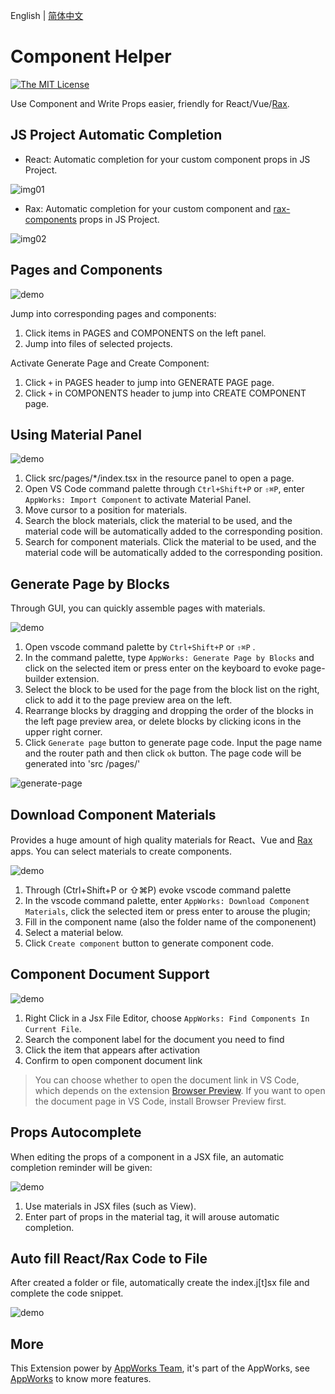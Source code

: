 English | [简体中文](https://github.com/apptools-lab/appworks/blob/master/extensions/material-helper/README.zh-CN.md)

# Component Helper

[![The MIT License](https://img.shields.io/badge/license-MIT-blue.svg)](http://opensource.org/licenses/MIT)

Use Component and Write Props easier, friendly for React/Vue/[Rax](https://rax.js.org/).

## JS Project Automatic Completion

* React: Automatic completion for your custom component props in JS Project.

![img01](https://img.alicdn.com/imgextra/i4/O1CN01VVzQRF1NkVYGN3rrg_!!6000000001608-1-tps-900-513.gif)

* Rax: Automatic completion for your custom component and [rax-components](https://github.com/raxjs/rax-components/) props in JS Project.

![img02](https://img.alicdn.com/imgextra/i2/O1CN01D6Zb3r1b7wpFzjWyk_!!6000000003419-1-tps-900-513.gif)

## Pages and Components

![demo](https://img.alicdn.com/imgextra/i3/O1CN01UnlYme22ks5npf5u2_!!6000000007159-2-tps-2880-1754.png)

Jump into corresponding pages and components:

1. Click items in PAGES and COMPONENTS on the left panel.
2. Jump into files of selected projects.

Activate Generate Page and Create Component:

1. Click `+` in PAGES header to jump into GENERATE PAGE page.
2. Click `+` in COMPONENTS header to jump into CREATE COMPONENT page.

## Using Material Panel

![demo](https://img.alicdn.com/imgextra/i2/O1CN01IMWBdS1qFvyDEQ4eV_!!6000000005467-1-tps-1446-877.gif)

1. Click src/pages/*/index.tsx in the resource panel to open a page.
2. Open VS Code command palette through `Ctrl+Shift+P` or `⇧⌘P`, enter `AppWorks: Import Component` to activate Material Panel.
3. Move cursor to a position for materials.
4. Search the block materials, click the material to be used, and the material code will be automatically added to the corresponding position.
5. Search for component materials. Click the material to be used, and the material code will be automatically added to the corresponding position.

## Generate Page by Blocks

Through GUI, you can quickly assemble pages with materials.

![demo](https://img.alicdn.com/imgextra/i2/O1CN01ankDUO1EsRsSPIv4h_!!6000000000407-1-tps-1446-877.gif)

1. Open vscode command palette  by `Ctrl+Shift+P` or `⇧⌘P` .
2. In the command palette, type `AppWorks: Generate Page by Blocks` and click on the selected item or press enter on the keyboard to evoke page-builder extension.
3. Select the block to be used for the page from the block list on the right, click to add it to the page preview area on the left.
4. Rearrange blocks by dragging and dropping the order of the blocks in the left page preview area, or delete blocks by clicking icons in the upper right corner.
5. Click `Generate page` button to generate page code. Input the page name and the router path and then click `ok` button. The page code will be generated into 'src /pages/'

![generate-page](https://img.alicdn.com/tfs/TB1ErOEjnM11u4jSZPxXXahcXXa-1440-900.gif)

## Download Component Materials

Provides a huge amount of high quality materials for React、Vue and [Rax](https://rax.js.org/) apps. You can select materials to create components.

![demo](https://img.alicdn.com/imgextra/i1/O1CN01FJU1ww1DFgkD8jyjn_!!6000000000187-1-tps-1446-877.gif)

1. Through (Ctrl+Shift+P or ⇧⌘P) evoke vscode command palette
2. In the vscode command palette, enter `AppWorks: Download Component Materials`, click the selected item or press enter to arouse the plugin;
3. Fill in the component name (also the folder name of the componenent)
4. Select a material below.
5. Click `Create component` button to generate component code.

## Component Document Support

![demo](https://img.alicdn.com/imgextra/i4/O1CN012XEq3P1wwQPSlxhh5_!!6000000006372-1-tps-1446-877.gif)

1. Right Click in a Jsx File Editor, choose `AppWorks: Find Components In Current File`.
2. Search the component label for the document you need to find
3. Click the item that appears after activation
4. Confirm to open component document link

> You can choose whether to open the document link in VS Code, which depends on the extension [Browser Preview](https://marketplace.visualstudio.com/items?itemName=auchenberg.vscode-browser-preview). If you want to open the document page in VS Code, install Browser Preview first.

## Props Autocomplete

When editing the props of a component in a JSX file, an automatic completion reminder will be given:

![demo](https://user-images.githubusercontent.com/56879942/87399599-2dd25680-c5ea-11ea-9402-5e36ba7b8f98.gif)

1. Use materials in JSX files (such as View).
2. Enter part of props in the material tag, it will arouse automatic completion.

## Auto fill React/Rax Code to File

After created a folder or file, automatically create the index.j[t]sx file and complete the code snippet.

![demo](https://img.alicdn.com/imgextra/i4/O1CN01Dv69331TccQVHvwR1_!!6000000002403-1-tps-1446-877.gif)

## More

This Extension power by [AppWorks Team](https://marketplace.visualstudio.com/publishers/iceworks-team), it's part of the AppWorks, see [AppWorks](https://marketplace.visualstudio.com/items?itemName=iceworks-team.iceworks) to know more features.
